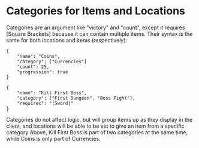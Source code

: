 # Categories for Items and Locations

Categories are an argument like "victory" and "count", except it requires [Square Brackets] because it can contain multiple items. Their syntax is the same for both locations and items (respectively):
```
{ 
    "name": "Coins",
    "category": ["Currencies"]
    "count": 25, 
    "progression": true
}
```
```
{ 
    "name": "Kill First Boss", 
    "category": ["First Dungeon", "Boss Fight"], 
    "requires": "|Sword|"
}
```

Categories do not affect logic, but will group items up as they display in the client, and locations will be able to be set to give an item from a specific category
Above, Kill First Boss is part of two categories at the same time, while Coins is only part of Currencies. 

